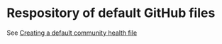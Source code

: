 # Respository of default GitHub files

See [Creating a default community health file](https://docs.github.com/en/communities/setting-up-your-project-for-healthy-contributions/creating-a-default-community-health-file)
